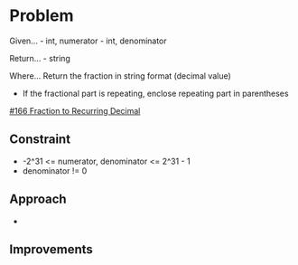 
# Problem
Given...
    - int, numerator
    - int, denominator

Return...
    - string

Where...
Return the fraction in string format \(decimal value)
- If the fractional part is repeating, enclose repeating part in parentheses

[\#166 Fraction to Recurring Decimal](https://leetcode.com/problems/fraction-to-recurring-decimal/description/?envType=daily-question&envId=2025-09-24)

## Constraint
- -2^31 <= numerator, denominator <= 2^31 - 1
- denominator != 0

## Approach
- 

## Improvements

